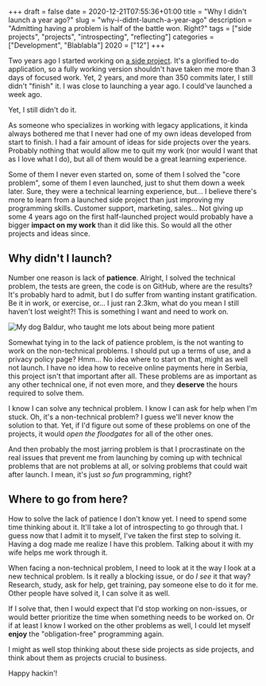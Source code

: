 +++
draft = false
date = 2020-12-21T07:55:36+01:00
title = "Why I didn't launch a year ago?"
slug = "why-i-didnt-launch-a-year-ago"
description = "Admitting having a problem is half of the battle won. Right?"
tags = ["side projects", "projects", "introspecting", "reflecting"]
categories = ["Development", "Blablabla"]
2020 = ["12"]
+++

Two years ago I started working on [a side project](/blog/reviving-the-for-this-week-project/). It's a glorified to-do application, so a fully working version shouldn't have taken me more than 3 days of focused work. Yet, 2 years, and more than 350 commits later, I still didn't "finish" it. I was close to launching a year ago. I could've launched a week ago.

Yet, I still didn't do it.

As someone who specializes in working with legacy applications, it kinda always bothered me that I never had one of my own ideas developed from start to finish. I had a fair amount of ideas for side projects over the years. Probably nothing that would allow me to quit my work (nor would I want that as I love what I do), but all of them would be a great learning experience.

Some of them I never even started on, some of them I solved the "core problem", some of them I even launched, just to shut them down a week later. Sure, they were a technical learning experience, but… I believe there's more to learn from a launched side project than just improving my programming skills. Customer support, marketing, sales… Not giving up some 4 years ago on the first half-launched project would probably have a bigger **impact on my work** than it did like this. So would all the other projects and ideas since.

## Why didn't I launch?

Number one reason is lack of **patience**. Alright, I solved the technical problem, the tests are green, the code is on GitHub, where are the results? It's probably hard to admit, but I do suffer from wanting instant gratification. Be it in work, or exercise, or… I just ran 2.3km, what do you mean I still haven't lost weight?! This is something I want and need to work on.

<img src="/img/posts/baldur.jpg" alt="My dog Baldur, who taught me lots about being more patient" title="My dog Baldur, who taught me lots about being more patient">

Somewhat tying in to the lack of patience problem, is the not wanting to work on the non-technical problems. I should put up a terms of use, and a privacy policy page? Hmm… No idea where to start on that, might as well not launch. I have no idea how to receive online payments here in Serbia, this project isn't that important after all. These problems are as important as any other technical one, if not even more, and they **deserve** the hours required to solve them.

I know I can solve any technical problem. I know I can ask for help when I'm stuck. Oh, it's a non-technical problem? I guess we'll never know the solution to that. Yet, if I'd figure out some of these problems on one of the projects, it would *open the floodgates* for all of the other ones.

And then probably the most jarring problem is that I procrastinate on the real issues that prevent me from launching by coming up with technical problems that are not problems at all, or solving problems that could wait after launch. I mean, it's just *so fun* programming, right?

## Where to go from here?

How to solve the lack of patience I don't know yet. I need to spend some time thinking about it. It'll take a lot of introspecting to go through that. I guess now that I admit it to myself, I've taken the first step to solving it. Having a dog made me realize I have this problem. Talking about it with my wife helps me work through it.

When facing a non-technical problem, I need to look at it the way I look at a new technical problem. Is it really a blocking issue, or do *I see* it that way? Research, study, ask for help, get training, pay someone else to do it for me. Other people have solved it, I can solve it as well.

If I solve that, then I would expect that I'd stop working on non-issues, or would better prioritize the time when something needs to be worked on. Or if at least I know I worked on the other problems as well, I could let myself **enjoy** the "obligation-free" programming again.

I might as well stop thinking about these side projects as side projects, and think about them as projects crucial to business.

Happy hackin'!
